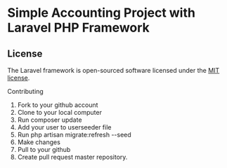 # Simple Accounting Project with Laravel PHP Framework


## License

The Laravel framework is open-sourced software licensed under the [MIT license](http://opensource.org/licenses/MIT).

Contributing
1. Fork to your github account
2. Clone to your local computer
3. Run composer update
5. Add your user to userseeder file
6. Run php artisan migrate:refresh --seed
6. Make changes
7. Pull to your github
8. Create pull request master repository.


